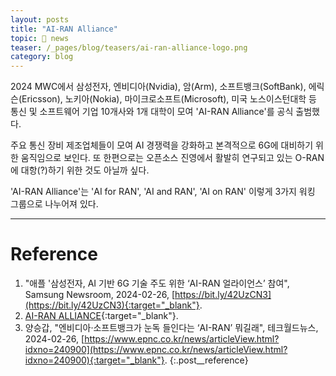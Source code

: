 ```yaml
---
layout: posts
title: "AI-RAN Alliance"
topic: 📰 news
teaser: /_pages/blog/teasers/ai-ran-alliance-logo.png
category: blog
---
```


2024 MWC에서 삼성전자, 엔비디아(Nvidia), 암(Arm), 소프트뱅크(SoftBank), 에릭슨(Ericsson), 노키아(Nokia), 마이크로소프트(Microsoft), 미국 노스이스턴대학 등 통신 및 소프트웨어 기업 10개사와 1개 대학이 모여 'AI-RAN Alliance'를 공식 출범했다.

주요 통신 장비 제조업체들이 모여 AI 경쟁력을 강화하고 본격적으로 6G에 대비하기 위한 움직임으로 보인다. 또 한편으로는 오픈소스 진영에서 활발히 연구되고 있는 O-RAN에 대항(?)하기 위한 것도 아닐까 싶다.

'AI-RAN Alliance'는 'AI for RAN', 'AI and RAN', 'AI on RAN' 이렇게 3가지 워킹 그룹으로 나누어져 있다.

---

# <a name="Reference"></a>Reference

1. "애플 '삼성전자, AI 기반 6G 기술 주도 위한 ‘AI-RAN 얼라이언스’ 참여", Samsung Newsroom, 2024-02-26, [https://bit.ly/42UzCN3](https://bit.ly/42UzCN3){:target="_blank"}.
2. [AI-RAN ALLIANCE](https://ai-ran.org/){:target="_blank"}.
3. 양승갑, "엔비디아·소프트뱅크가 눈독 들인다는 ‘AI-RAN’ 뭐길래", 테크월드뉴스, 2024-02-26, [https://www.epnc.co.kr/news/articleView.html?idxno=240900](https://www.epnc.co.kr/news/articleView.html?idxno=240900){:target="_blank"}.
{:.post__reference}